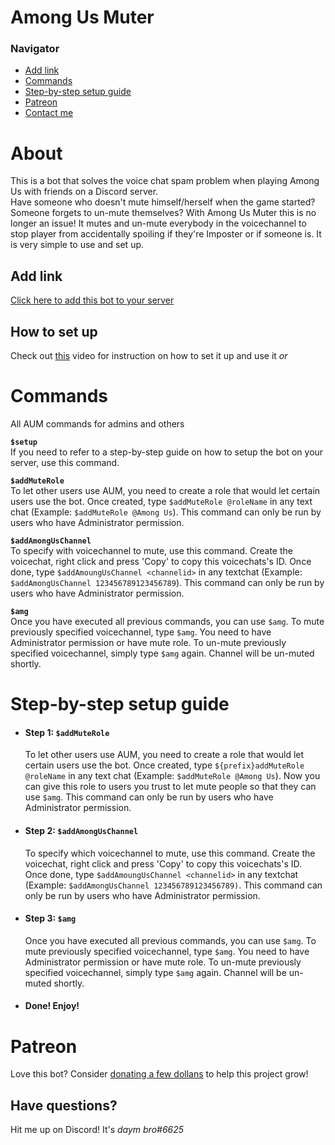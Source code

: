 # Among Us Muter
### Navigator
* [Add link](#add-link)
* [Commands](#commands)
* [Step-by-step setup guide](#Step-by-step-setup-guide)
* [Patreon](#patreon)
* [Contact me](#have-questions)
# About
This is a bot that solves the voice chat spam problem when playing Among Us with friends on a Discord server.   
Have someone who doesn't mute himself/herself when the game started? Someone forgets to un-mute themselves? With Among Us Muter this is no longer an issue! It mutes and un-mute everybody in the voicechannel to stop player from accidentally spoiling if they're Imposter or if someone is. It is very simple to use and set up.
## Add link
[Click here to add this bot to your server](https://discord.com/api/oauth2/authorize?client_id=765647669632172043&permissions=281029648&scope=bot)
## How to set up
Check out [this](https://www.youtube.com/watch?v=y4IwTTkcpc8) video for instruction on how to set it up and use it *or* 
# Commands
All AUM commands for admins and others

**`$setup`**     
If you need to refer to a step-by-step guide on how to setup the bot on your server, use this command.

**`$addMuteRole`**   
To let other users use AUM, you need to create a role that would let certain users use the bot. Once created, type `$addMuteRole @roleName` in any text chat (Example: `$addMuteRole @Among Us`). This command can only be run by users who have Administrator permission.

**`$addAmongUsChannel`**      
To specify with voicechannel to mute, use this command. Create the voicechat, right click and press 'Copy' to copy this voicechats's ID. Once done, type `$addAmoungUsChannel <channelid>` in any textchat (Example: `$addAmongUsChannel 123456789123456789`). This command can only be run by users who have Administrator permission.

**`$amg`**   
Once you have executed all previous commands, you can use `$amg`. To mute previously specified voicechannel, type `$amg`. You need to have Administrator permission or have mute role. To un-mute previously specified voicechannel, simply type `$amg` again. Channel will be un-muted shortly.
# Step-by-step setup guide

* #### **Step 1:** `$addMuteRole`
    To let other users use AUM, you need to create a role that would let certain users use the bot. Once created, type `${prefix}addMuteRole @roleName` in any text chat (Example: `$addMuteRole @Among Us`). Now you can give this role to users you trust to let mute people so that they can use `$amg`. This command can only be run by users who have Administrator permission.
* #### **Step 2:** `$addAmongUsChannel`
    To specify which voicechannel to mute, use this command. Create the voicechat, right click and press 'Copy' to copy this voicechats's ID. Once done, type `$addAmoungUsChannel <channelid>` in any textchat (Example: `$addAmongUsChannel 123456789123456789)`. This command can only be run by users who have Administrator permission.
* #### **Step 3:** `$amg`
    Once you have executed all previous commands, you can use `$amg`. To mute previously specified voicechannel, type `$amg`. You need to have Administrator permission or have mute role. To un-mute previously specified voicechannel, simply type `$amg` again. Channel will be un-muted shortly.

* #### Done! Enjoy!
# Patreon
Love this bot? Consider [donating a few dollans](https://www.patreon.com/da_dev) to help this project grow!

## Have questions?
Hit me up on Discord! It's *daym bro#6625*